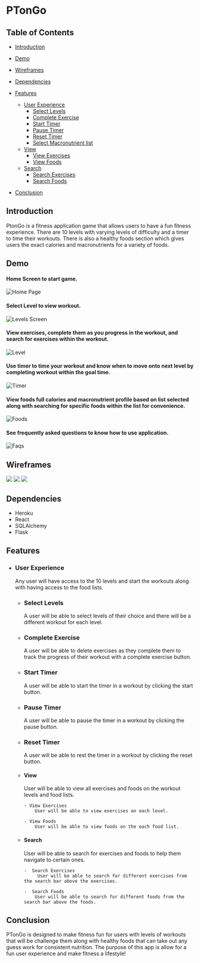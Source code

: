 # PTonGo




## Table of Contents

- [Introduction](#introduction)
- [Demo](#demo)
- [Wireframes](#wireframes)
- [Dependencies](#dependencies)
- [Features](#features)
	- [User Experience](#userexperience)
		- [Select Levels](#select-levels)
		- [Complete Exercise](#complete-exercise)
		- [Start Timer](#start-timer)
		- [Pause Timer](#pause-timer)
		- [Reset Timer](#reset-timer)
		- [Select Macronutrient list](#select-macronutrientlist)
	- [View](#view)
		- [View Exercises](#view-exercises)
		- [View Foods](#view-foods)
	- [Search](#search)
	  - [Search Exercises](#search-exercise)
	  - [Search Foods](#search-food)
	 
- [Conclusion](#conclusion)


## Introduction

PtonGo is a fitness application game that allows users to have a fun fitness experience. There are 10 levels with varying levels of difficulty and a timer to time their workouts. There is also a healthy foods section which gives users the exact calories and macronutrients for a variety of foods. 

## Demo
#### Home Screen to start game.
![Home Page](https://user-images.githubusercontent.com/70171739/111001802-1189e380-834a-11eb-9259-c2b36b860be4.gif)
#### Select Level to view workout. 
![Levels Screen](https://user-images.githubusercontent.com/70171739/111002190-94ab3980-834a-11eb-893c-1fe6eeb4f7da.gif)
#### View exercises, complete them as you progress in the workout, and search for exercises within the workout.
![Level](https://user-images.githubusercontent.com/70171739/111002369-ece23b80-834a-11eb-9856-0fb0fbbdcd12.gif)
#### Use timer to time your workout and know when to move onto next level by completing workout within the goal time. 
![Timer](https://user-images.githubusercontent.com/70171739/111002506-316dd700-834b-11eb-9224-c34fc77ba46c.gif)
#### View foods full calories and macronutrient profile based on list selected along with searching for specific foods within the list for convenience.
![Foods](https://user-images.githubusercontent.com/70171739/111002658-709c2800-834b-11eb-887a-a477fb94df0c.gif)
#### See frequently asked questions to know how to use application. 
![Faqs](https://user-images.githubusercontent.com/70171739/111002768-97f2f500-834b-11eb-89dc-83b5e6378ebb.gif)



## Wireframes

![](https://user-images.githubusercontent.com/70171739/110978154-a4b22180-8328-11eb-83cd-1cd1aa60d94f.png)
![](https://user-images.githubusercontent.com/70171739/110978421-fbb7f680-8328-11eb-89d8-ebc260721374.png)
![](https://user-images.githubusercontent.com/70171739/110978609-39b51a80-8329-11eb-97a5-78e930de4597.png)


## Dependencies 

- Heroku 
- React 
- SQLAlchemy 
- Flask

## Features 

  - ### User Experience 
      Any user will have access to the 10 levels and start the workouts along with having access to the food lists.   
      
      - ### Select Levels 
          A user will be able to select levels of their choice and there will be a different workout for each level. 
          
      - ### Complete Exercise 
           A user will be able to delete exercises as they complete them to track the progress of their workout with a complete exercise button.
           
      - ### Start Timer
          A user will be able to start the timer in a workout by clicking the start button.
          
       - ### Pause Timer 
          A user will be able to pause the timer in a workout by clicking the pause button.
	  
       - ### Reset Timer 
          A user will be able to rest the timer in a workout by clicking the reset button.
          
      - #### View
          User will be able to view all exercises and foods on the workout levels and food lists. 
            
            - View Exercises 
                User will be able to view exercises on each level. 
            
            - View Foods 
                User will be able to view foods on the each food list. 
         
      - #### Search
       	   User will be able to search for exercises and foods to help them navigate to certain ones.
            
            -  Search Exercises 
            	 User will be able to search for different exercises from the search bar above the exercises. 
	    
            -  Search Foods 
           	 	User will be able to search for different foods from the search bar above the foods. 

## Conclusion 

PTonGo is designed to make fitness fun for users with levels of workouts that will be challenge them along with healthy foods that can take out any guess work for consistent nutrition. The purpose of this app is allow for a fun user experience and make fitness a lifestyle!
        
          
      
